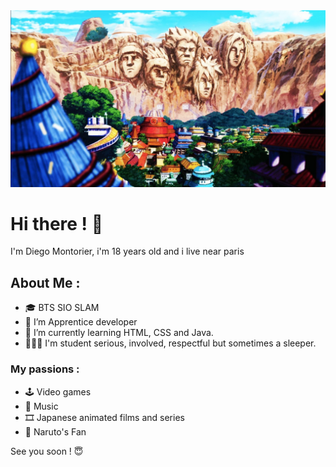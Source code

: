 <img src = konoha-village.jpg>

# Hi there ! 👋

I'm Diego Montorier, i'm 18 years old and i live near paris

## About Me :
- 🎓 BTS SIO SLAM
- 🔭 I’m Apprentice developer
- 🌱 I’m currently learning HTML, CSS and Java. 
- 👨🏻‍🎓 I'm student serious, involved, respectful but sometimes a sleeper.

### My passions :
- 🕹️ Video games
- 🎵 Music
- 🎞️ Japanese animated films and series
- 🍥 Naruto's Fan

See you soon ! 😇

<!--
**Diego-MTR/DIEGO-MTR** is a ✨ _special_ ✨ repository because its `README.md` (this file) appears on your GitHub profile.
